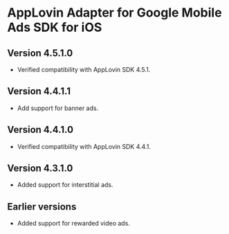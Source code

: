 # AppLovin Adapter for Google Mobile Ads SDK for iOS

## Version 4.5.1.0
- Verified compatibility with AppLovin SDK 4.5.1.

## Version 4.4.1.1
- Add support for banner ads.

## Version 4.4.1.0
- Verified compatibility with AppLovin SDK 4.4.1.

## Version 4.3.1.0
- Added support for interstitial ads.

## Earlier versions
- Added support for rewarded video ads.
